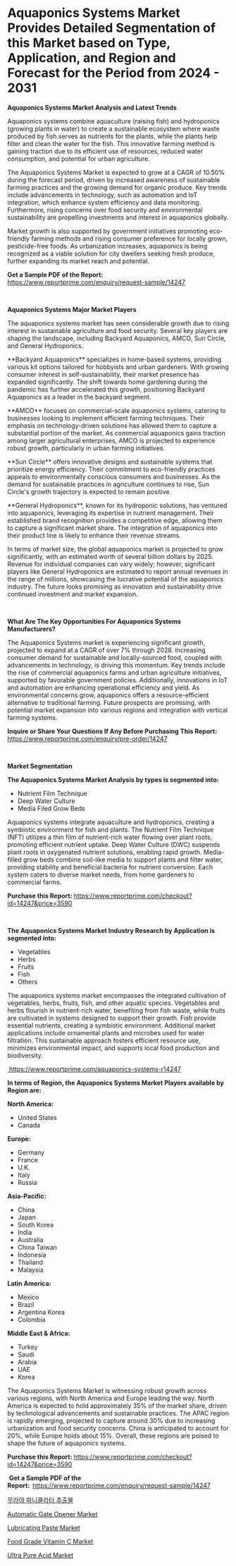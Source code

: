 <p><h1>Aquaponics Systems Market Provides Detailed Segmentation of this Market based on Type, Application, and Region and Forecast for the Period from 2024 - 2031</h1></p><p><strong>Aquaponics Systems Market Analysis and Latest Trends</strong></p>
<p><p>Aquaponics systems combine aquaculture (raising fish) and hydroponics (growing plants in water) to create a sustainable ecosystem where waste produced by fish serves as nutrients for the plants, while the plants help filter and clean the water for the fish. This innovative farming method is gaining traction due to its efficient use of resources, reduced water consumption, and potential for urban agriculture. </p><p>The Aquaponics Systems Market is expected to grow at a CAGR of 10.50% during the forecast period, driven by increased awareness of sustainable farming practices and the growing demand for organic produce. Key trends include advancements in technology, such as automation and IoT integration, which enhance system efficiency and data monitoring. Furthermore, rising concerns over food security and environmental sustainability are propelling investments and interest in aquaponics globally. </p><p>Market growth is also supported by government initiatives promoting eco-friendly farming methods and rising consumer preference for locally grown, pesticide-free foods. As urbanization increases, aquaponics is being recognized as a viable solution for city dwellers seeking fresh produce, further expanding its market reach and potential.</p></p>
<p><strong>Get a Sample PDF of the Report:&nbsp;</strong> <a href="https://www.reportprime.com/enquiry/request-sample/14247">https://www.reportprime.com/enquiry/request-sample/14247</a></p>
<p>&nbsp;</p>
<p><strong>Aquaponics Systems Major Market Players</strong></p>
<p><p>The aquaponics systems market has seen considerable growth due to rising interest in sustainable agriculture and food security. Several key players are shaping the landscape, including Backyard Aquaponics, AMCO, Sun Circle, and General Hydroponics.</p><p>**Backyard Aquaponics** specializes in home-based systems, providing various kit options tailored for hobbyists and urban gardeners. With growing consumer interest in self-sustainability, their market presence has expanded significantly. The shift towards home gardening during the pandemic has further accelerated this growth, positioning Backyard Aquaponics as a leader in the backyard segment.</p><p>**AMCO** focuses on commercial-scale aquaponics systems, catering to businesses looking to implement efficient farming techniques. Their emphasis on technology-driven solutions has allowed them to capture a substantial portion of the market. As commercial aquaponics gains traction among larger agricultural enterprises, AMCO is projected to experience robust growth, particularly in urban farming initiatives.</p><p>**Sun Circle** offers innovative designs and sustainable systems that prioritize energy efficiency. Their commitment to eco-friendly practices appeals to environmentally conscious consumers and businesses. As the demand for sustainable practices in agriculture continues to rise, Sun Circle's growth trajectory is expected to remain positive.</p><p>**General Hydroponics**, known for its hydroponic solutions, has ventured into aquaponics, leveraging its expertise in nutrient management. Their established brand recognition provides a competitive edge, allowing them to capture a significant market share. The integration of aquaponics into their product line is likely to enhance their revenue streams.</p><p>In terms of market size, the global aquaponics market is projected to grow significantly, with an estimated worth of several billion dollars by 2025. Revenue for individual companies can vary widely; however, significant players like General Hydroponics are estimated to report annual revenues in the range of millions, showcasing the lucrative potential of the aquaponics industry. The future looks promising as innovation and sustainability drive continued investment and market expansion.</p></p>
<p>&nbsp;</p>
<p><strong>What Are The Key Opportunities For Aquaponics Systems Manufacturers?</strong></p>
<p><p>The Aquaponics Systems market is experiencing significant growth, projected to expand at a CAGR of over 7% through 2028. Increasing consumer demand for sustainable and locally-sourced food, coupled with advancements in technology, is driving this momentum. Key trends include the rise of commercial aquaponics farms and urban agriculture initiatives, supported by favorable government policies. Additionally, innovations in IoT and automation are enhancing operational efficiency and yield. As environmental concerns grow, aquaponics offers a resource-efficient alternative to traditional farming. Future prospects are promising, with potential market expansion into various regions and integration with vertical farming systems.</p></p>
<p><strong>Inquire or Share Your Questions If Any Before Purchasing This Report:</strong> <a href="https://www.reportprime.com/enquiry/pre-order/14247">https://www.reportprime.com/enquiry/pre-order/14247</a></p>
<p>&nbsp;</p>
<p><strong>Market Segmentation</strong></p>
<p><strong>The Aquaponics Systems Market Analysis by types is segmented into:</strong></p>
<p><ul><li>Nutrient Film Technique</li><li>Deep Water Culture</li><li>Media Filed Grow Beds</li></ul></p>
<p><p>Aquaponics systems integrate aquaculture and hydroponics, creating a symbiotic environment for fish and plants. The Nutrient Film Technique (NFT) utilizes a thin film of nutrient-rich water flowing over plant roots, promoting efficient nutrient uptake. Deep Water Culture (DWC) suspends plant roots in oxygenated nutrient solutions, enabling rapid growth. Media-filled grow beds combine soil-like media to support plants and filter water, providing stability and beneficial bacteria for nutrient conversion. Each system caters to diverse market needs, from home gardeners to commercial farms.</p></p>
<p><strong>Purchase this Report:&nbsp;</strong><a href="https://www.reportprime.com/checkout?id=14247&price=3590">https://www.reportprime.com/checkout?id=14247&price=3590</a></p>
<p>&nbsp;</p>
<p><strong>The Aquaponics Systems Market Industry Research by Application is segmented into:</strong></p>
<p><ul><li>Vegetables</li><li>Herbs</li><li>Fruits</li><li>Fish</li><li>Others</li></ul></p>
<p><p>The aquaponics systems market encompasses the integrated cultivation of vegetables, herbs, fruits, fish, and other aquatic species. Vegetables and herbs flourish in nutrient-rich water, benefiting from fish waste, while fruits are cultivated in systems designed to support their growth. Fish provide essential nutrients, creating a symbiotic environment. Additional market applications include ornamental plants and microbes used for water filtration. This sustainable approach fosters efficient resource use, minimizes environmental impact, and supports local food production and biodiversity.</p></p>
<p><a href="https://www.reportprime.com/aquaponics-systems-r14247">&nbsp;https://www.reportprime.com/aquaponics-systems-r14247</a></p>
<p><strong>In terms of Region, the Aquaponics Systems Market Players available by Region are:</strong></p>
<p>
    <p> <strong> North America: </strong>
        <ul>
            <li>United States</li>
            <li>Canada</li>
        </ul>
        </p> 
    <p> <strong> Europe: </strong>
        <ul>
            <li>Germany</li>
            <li>France</li>
            <li>U.K.</li>
            <li>Italy</li>
            <li>Russia</li>
        </ul>
        </p> 
    <p> <strong> Asia-Pacific: </strong>
        <ul>
            <li>China</li>
            <li>Japan</li>
            <li>South Korea</li>
            <li>India</li>
            <li>Australia</li>
            <li>China Taiwan</li>
            <li>Indonesia</li>
            <li>Thailand</li>
            <li>Malaysia</li>
        </ul>
        </p> 
    <p> <strong> Latin America: </strong>
        <ul>
            <li>Mexico</li>
            <li>Brazil</li>
            <li>Argentina Korea</li>
            <li>Colombia</li>
        </ul>
        </p> 
    <p> <strong> Middle East & Africa: </strong>
        <ul>
            <li>Turkey</li>
            <li>Saudi</li>
            <li>Arabia</li>
            <li>UAE</li>
            <li>Korea</li>
        </ul>
    </p>
    </p>
<p><p>The Aquaponics Systems Market is witnessing robust growth across various regions, with North America and Europe leading the way. North America is expected to hold approximately 35% of the market share, driven by technological advancements and sustainable practices. The APAC region is rapidly emerging, projected to capture around 30% due to increasing urbanization and food security concerns. China is anticipated to account for 20%, while Europe holds about 15%. Overall, these regions are poised to shape the future of aquaponics systems.</p></p>
<p><strong>Purchase this Report: </strong><a href="https://www.reportprime.com/checkout?id=14247&price=3590">https://www.reportprime.com/checkout?id=14247&price=3590</a></p>
<p>&nbsp;<strong>Get a Sample PDF of the Report:&nbsp;&nbsp;</strong><a href="https://www.reportprime.com/enquiry/request-sample/14247">https://www.reportprime.com/enquiry/request-sample/14247</a></p>
<p><strong></strong></p>
<p><p><a href="https://medium.com/@adsogvwv75/murraya-paniculata-extract-market-%EC%9D%98-%EA%B8%80%EB%A1%9C%EB%B2%8C-%EC%8B%9C%EC%9E%A5-%EA%B0%9C%EC%9A%94%EB%8A%94-%EC%A0%84-%EC%84%B8%EA%B3%84-%EB%B0%8F-%EC%A3%BC%EC%9A%94-%EC%8B%9C%EC%9E%A5%EC%9D%98-%EC%82%B0%EC%97%85%EC%97%90-%EC%98%81%ED%96%A5%EC%9D%84-%EB%AF%B8%EC%B9%98%EB%8A%94-%EC%A3%BC%EC%9A%94-%ED%8A%B8%EB%A0%8C%EB%93%9C%EC%97%90-%EB%8C%80%ED%95%9C-%EB%8F%85%ED%8A%B9%ED%95%9C-%EA%B4%80%EC%A0%90%EC%9D%84-%EC%A0%9C%EA%B3%B5%ED%95%A9%EB%8B%88%EB%8B%A4-4021a6343308?postPublishedType=initial">무라야 파니쿨라타 추출물</a></p><p><a href="https://issuu.com/reportprime-2/docs/automatic-gate-opener-market-size-2_4f4a9d17fa8694">Automatic Gate Opener Market</a></p><p><a href="https://www.linkedin.com/pulse/insights-lubricating-paste-market-size-which-expanding-o2hoe?trackingId=AYJfLrN1Q5%2BROjjsCnOWGg%3D%3D">Lubricating Paste Market</a></p><p><a href="https://medium.com/@christopher.fisher66709/the-food-grade-vitamin-c-market-industry-provides-a-comprehensive-and-current-analysis-of-the-1abf268234b2">Food Grade Vitamin C Market</a></p><p><a href="https://medium.com/@christopher.fisher66709/this-report-on-ultra-pure-acid-market-is-a-comprehensive-analysis-of-market-shares-strategies-9890e632f5a7">Ultra Pure Acid Market</a></p></p>